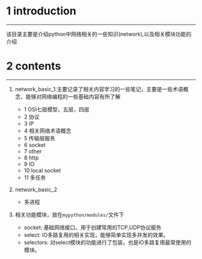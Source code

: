 # 1 introduction
---
该目录主要是介绍python中网络相关的一些知识(network),以及相关模块功能的介绍

# 2 contents
---
1. network_basic_1:主要记录了相关内容学习的一些笔记，主要是一些术语概念，能够对网络编程的一些基础内容有所了解
    - 1 OSI七层模型，五层，四层
    - 2 协议
    - 3 IP
    - 4 相关网络术语概念
    - 5 传输层服务
    - 6 socket
    - 7 other
    - 8 http
    - 9 IO
    - 10 local socket
    - 11 多任务
    
2. network_basic_2
    - 多进程
2. 相关功能模块，放在`mypython/modules/`文件下
    - socket: 基础网络接口，用于创建常用的TCP,UDP协议服务
    - select: IO多路复用的相关实现，能够简单实现多并发的效果。
    - selectors: 对select模块的功能进行了包装，也是IO多路复用最常使用的模块。